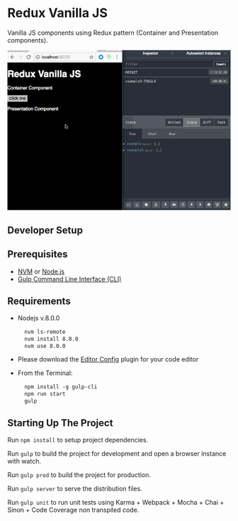 # Redux Vanilla JS

Vanilla JS components using Redux pattern (Container and Presentation components).

![Vanilla JS Redux](screenshots/vanilla-js-redux.gif?raw=true "Vanilla JS Redux")

## Developer Setup

Prerequisites
-------------

* [NVM](https://github.com/creationix/nvm) or [Node.js](https://nodejs.org)
* [Gulp Command Line Interface (CLI)](https://github.com/gulpjs/gulp-cli)

Requirements
-------------

* Nodejs v.8.0.0

        nvm ls-remote
        nvm install 8.0.0
        nvm use 8.0.0

* Please download the [Editor Config](http://editorconfig.org/) plugin for your code editor

* From the Terminal:

        npm install -g gulp-cli
        npm run start
        gulp

## Starting Up The Project

Run ```npm install``` to setup project dependencies.

Run ```gulp``` to build the project for development and open a browser instance with watch.

Run ```gulp prod``` to build the project for production.

Run ```gulp server``` to serve the distribution files.

Run ```gulp unit``` to run unit tests using Karma + Webpack + Mocha + Chai + Sinon + Code Coverage non transpiled code.
